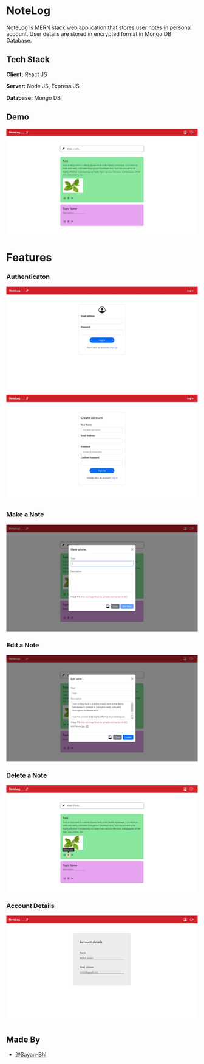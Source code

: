 # NoteLog

NoteLog is MERN stack web application that stores user notes in personal account.
User details are stored in encrypted format in Mongo DB Database.

## Tech Stack

**Client:** React JS

**Server:** Node JS, Express JS

**Database:** Mongo DB

## Demo

![](https://github.com/Sayan-Bhl/NoteLog/blob/master/Screenshots/homepage.jpg)

# Features
### Authenticaton

![](https://github.com/Sayan-Bhl/NoteLog/blob/master/Screenshots/login.jpg)
![](https://github.com/Sayan-Bhl/NoteLog/blob/master/Screenshots/signup.jpg)

### Make a Note
![](https://github.com/Sayan-Bhl/NoteLog/blob/master/Screenshots/makenote.jpg)

### Edit a Note
![](https://github.com/Sayan-Bhl/NoteLog/blob/master/Screenshots/editnote.jpg)

### Delete a Note
![](https://github.com/Sayan-Bhl/NoteLog/blob/master/Screenshots/Deletenote.jpg)

### Account Details
![](https://github.com/Sayan-Bhl/NoteLog/blob/master/Screenshots/Account.jpg)

## Made By

- [@Sayan-Bhl](https://github.com/Sayan-Bhl)

